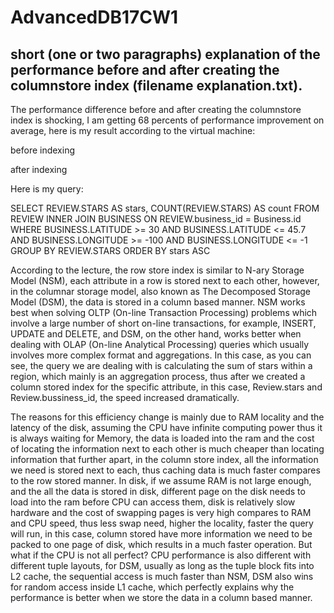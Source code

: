 # AdvancedDB17CW1

## short (one or two paragraphs) explanation of the performance before and after creating the columnstore index (filename explanation.txt).

The performance difference before and after creating the columnstore index is shocking, I am getting 68 percents of performance improvement on average, here is my result according to the virtual machine:

before indexing 

after indexing 


Here is my query:

SELECT REVIEW.STARS AS stars,
COUNT(REVIEW.STARS) AS count
FROM   REVIEW INNER JOIN BUSINESS ON REVIEW.business_id = Business.id
WHERE  BUSINESS.LATITUDE >= 30
AND    BUSINESS.LATITUDE <= 45.7
AND    BUSINESS.LONGITUDE >= -100
AND    BUSINESS.LONGITUDE <= -1
GROUP BY REVIEW.STARS 
ORDER BY stars ASC


According to the lecture, the row store index is similar to N-ary Storage Model (NSM), each attribute in a row is stored next to each other, however, in the columnar storage model, also known as The Decomposed Storage Model (DSM), the data is stored in a column based manner. NSM works best when solving OLTP (On-line Transaction Processing) problems which involve a large number of short on-line transactions, for example, INSERT, UPDATE and DELETE, and DSM, on the other hand, works better when dealing with OLAP (On-line Analytical Processing) queries which usually involves more complex format and aggregations. In this case, as you can see, the query we are dealing with is calculating the sum of stars within a region, which mainly is an aggregation process, thus after we created a column stored index for the specific attribute, in this case, Review.stars and Review.bussiness_id, the speed increased dramatically.

The reasons for this efficiency change is mainly due to RAM locality and the latency of the disk, assuming the CPU have infinite computing power thus it is always waiting for Memory, the data is loaded into the ram and the cost of locating the information next to each other is much cheaper than locating information that further apart, in the column store index, all the information we need is stored next to each, thus caching data is much faster compares to the row stored manner. In disk, if we assume RAM is not large enough, and the all the data is stored in disk, different page on the disk needs to load into the ram before CPU can access them, disk is relatively slow hardware and the cost of swapping pages is very high compares to RAM and CPU speed, thus less swap need, higher the locality, faster the query will run, in this case, column stored have more information we need to be packed to one page of disk, which results in a much faster operation. But what if the CPU is not all perfect? CPU performance is also different with different tuple layouts, for DSM, usually as long as the tuple block fits into L2 cache, the sequential access is much faster than NSM, DSM also wins for random access inside L1 cache, which perfectly explains why the performance is better when we store the data in a column based manner.     
 
 


